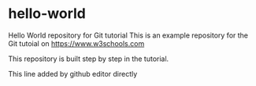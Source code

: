# hello-world
Hello World repository for Git tutorial
This is an example repository for the Git tutoial on https://www.w3schools.com

This repository is built step by step in the tutorial.

This line added by github editor directly

